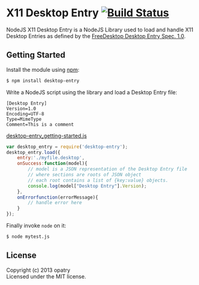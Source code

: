 # X11 Desktop Entry [![Build Status](https://secure.travis-ci.org/opatry/node-X11-desktop-entry.png?branch=master)](http://travis-ci.org/opatry/node-X11-desktop-entry)

NodeJS X11 Desktop Entry is a NodeJS Library used to load and handle X11 Desktop Entries as defined by the [FreeDesktop Desktop Entry Spec. 1.0](http://standards.freedesktop.org/desktop-entry-spec/desktop-entry-spec-1.0.html).

## Getting Started
Install the module using [npm](https://npmjs.org/):
```bash
$ npm install desktop-entry
```

Write a NodeJS script using the library and load a Desktop Entry file:
```
[Desktop Entry]
Version=1.0
Encoding=UTF-8
Type=MimeType
Comment=This is a comment
```

[desktop-entry_getting-started.js](https://gist.github.com/opatry/5990803)
```javascript
var desktop_entry = require('desktop-entry');
desktop_entry.load({
	entry:'./myfile.desktop',
	onSuccess:function(model){
		// model is a JSON representation of the Desktop Entry file
		// where sections are roots of JSON object
		// each root contains a list of {key:value} objects.
		console.log(model["Desktop Entry"].Version);
	},
	onErrorfunction(errorMessage){
		// handle error here
	}
});
```

Finally invoke `node` on it:

```bash
$ node mytest.js
```

## License
Copyright (c) 2013 opatry  
Licensed under the MIT license.
